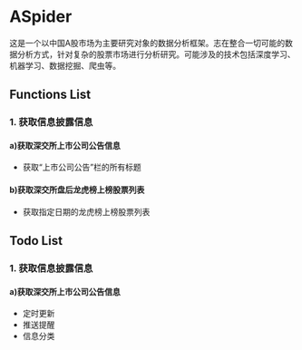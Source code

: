 # ASpider
这是一个以中国A股市场为主要研究对象的数据分析框架。志在整合一切可能的数据分析方式，针对复杂的股票市场进行分析研究。可能涉及的技术包括深度学习、机器学习、数据挖掘、爬虫等。

## Functions List
### 1. 获取信息披露信息
#### a)获取深交所上市公司公告信息
- 获取“上市公司公告”栏的所有标题

#### b)获取深交所盘后龙虎榜上榜股票列表
- 获取指定日期的龙虎榜上榜股票列表

## Todo List
### 1. 获取信息披露信息
#### a)获取深交所上市公司公告信息
- 定时更新
- 推送提醒
- 信息分类